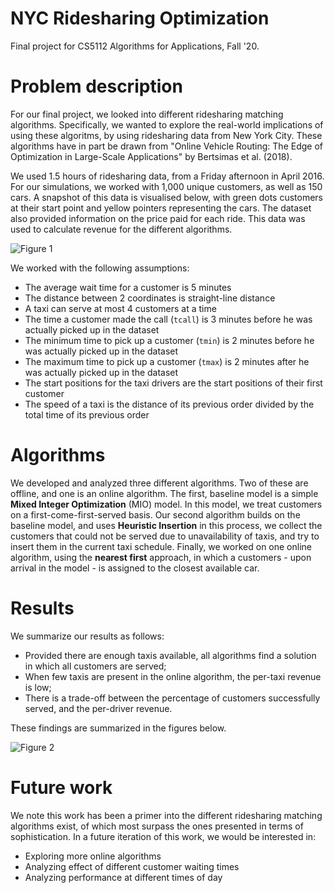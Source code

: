 # NYC Ridesharing Optimization
Final project for CS5112 Algorithms for Applications, Fall '20. 

# Problem description
For our final project, we looked into different ridesharing matching algorithms. Specifically, we wanted to explore the real-world implications of using these algoritms, by using ridesharing data from New York City. These algorithms have in part be drawn from "Online Vehicle Routing: The Edge of Optimization in Large-Scale Applications" by Bertsimas et al. (2018). 

We used 1.5 hours of ridesharing data, from a Friday afternoon in April 2016. For our simulations, we worked with 1,000 unique customers, as well as 150 cars. A snapshot of this data is visualised below, with green dots customers at their start point and yellow pointers representing the cars. The dataset also provided information on the price paid for each ride. This data was used to calculate revenue for the different algorithms. 

![Figure 1](https://i.imgur.com/MeLvneh.png)

We worked with the following assumptions:
- The average wait time for a customer is 5 minutes
- The distance between 2 coordinates is straight-line distance
- A taxi can serve at most 4 customers at a time
- The time a customer made the call (`tcall`) is 3 minutes before he was actually picked up in the dataset
- The minimum time to pick up a customer (`tmin`) is 2 minutes before he was actually picked up in the dataset
- The maximum time to pick up a customer (`tmax`) is 2 minutes after he was actually picked up in the dataset
- The start positions for the taxi drivers are the start positions of their first customer
- The speed of a taxi is the distance of its previous order divided by the total time of its previous order

# Algorithms
We developed and analyzed three different algorithms. Two of these are offline, and one is an online algorithm. The first, baseline model is a simple **Mixed Integer Optimization** (MIO) model. In this model, we treat customers on a first-come-first-served basis. Our second algorithm builds on the baseline model, and uses **Heuristic Insertion** in this process, we collect the customers that could not be served due to unavailability of taxis, and try to insert them in the current taxi schedule. Finally, we worked on one online algorithm, using the **nearest first** approach, in which a customers - upon arrival in the model - is assigned to the closest available car. 

# Results
We summarize our results as follows:
- Provided there are enough taxis available, all algorithms find a solution in which all customers are served;
- When few taxis are present in the online algorithm, the per-taxi revenue is low;
- There is a trade-off between the percentage of customers successfully served, and the per-driver revenue.

These findings are summarized in the figures below. 

![Figure 2](https://i.imgur.com/xnaehQn.png)

# Future work
We note this work has been a primer into the different ridesharing matching algorithms exist, of which most surpass the ones presented in terms of sophistication. In a future iteration of this work, we would be interested in:
- Exploring more online algorithms
- Analyzing effect of different customer waiting times
- Analyzing performance at different times of day

